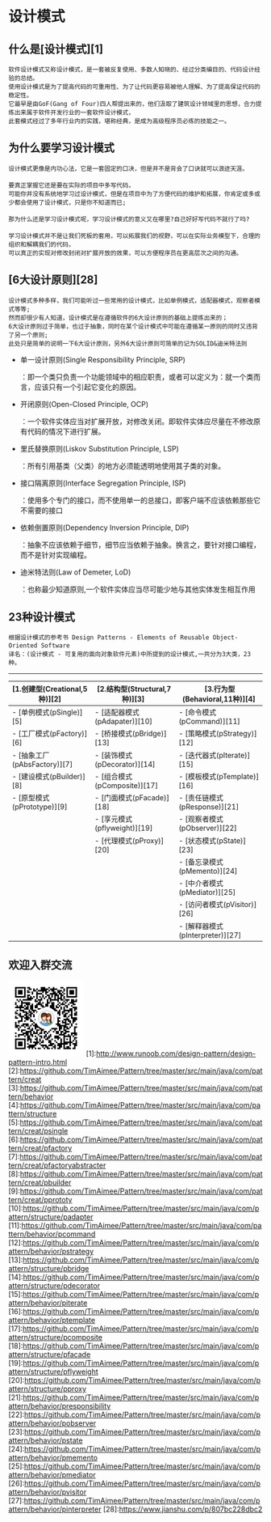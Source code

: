 

# 设计模式

## 什么是[设计模式][1]
    
    软件设计模式又称设计模式，是一套被反复使用、多数人知晓的、经过分类编目的、代码设计经验的总结。
    使用设计模式是为了提高代码的可重用性、为了让代码更容易被他人理解、为了提高保证代码的稳定性。
    它最早是由GoF(Gang of Four)四人帮提出来的，他们汲取了建筑设计领域里的思想，合力提练出来属于软件开发行业的一套软件设计模式，
    此套模式经过了多年行业内的实践，堪称经典，是成为高级程序员必练的技能之一。
    

## 为什么要学习设计模式

    设计模式更像是内功心法，它是一套固定的口决，但是并不是背会了口诀就可以浪迹天涯。  
    
    要真正掌握它还是要在实际的项目中多写代码，
    可能你并没有系统地学习过设计模式，但是在项目中为了方便代码的维护和拓展，你肯定或多或少都会使用了设计模式，只是你不知道而已;  
    
    那为什么还是学习设计模式呢，学习设计模式的意义又在哪里?自己好好写代码不就行了吗?    
    
    学习设计模式并不是让我们死板的套用，可以拓展我们的视野，可以在实际业务模型下，合理的组织和解耦我们的代码，
    可以真正的实现对修改封闭对扩展开放的效果，可以方便程序员在更高层次之间的沟通。
    
## [6大设计原则][28]

    设计模式多种多样，我们可能听过一些常用的设计模式，比如单例模式，适配器模式，观察者模式等等;
    然而却很少有人知道，设计模式是在遵循软件的6大设计原则的基础上提练出来的；
    6大设计原则过于简单，也过于抽象，同时在某个设计模式中可能在遵循某一原则的同时又违背了另一个原则;
    此处只是简单的说明一下6大设计原则，另外6大设计原则可简单的记为SOLID&迪米特法则
    
* 单一设计原则(Single Responsibility Principle, SRP)  

    ：即一个类只负责一个功能领域中的相应职责，或者可以定义为：就一个类而言，应该只有一个引起它变化的原因。  


* 开闭原则(Open-Closed Principle, OCP)

    ：一个软件实体应当对扩展开放，对修改关闭。即软件实体应尽量在不修改原有代码的情况下进行扩展。


* 里氏替换原则(Liskov Substitution Principle, LSP)

    ：所有引用基类（父类）的地方必须能透明地使用其子类的对象。


* 接口隔离原则(Interface  Segregation Principle, ISP)

    ：使用多个专门的接口，而不使用单一的总接口，即客户端不应该依赖那些它不需要的接口
 

* 依赖倒置原则(Dependency Inversion  Principle, DIP)

    ：抽象不应该依赖于细节，细节应当依赖于抽象。换言之，要针对接口编程，而不是针对实现编程。    
    

* 迪米特法则(Law of  Demeter, LoD)  

    ：也称最少知道原则,一个软件实体应当尽可能少地与其他实体发生相互作用    




## 23种设计模式

    根据设计模式的参考书 Design Patterns - Elements of Reusable Object-Oriented Software
    译名：(设计模式 - 可复用的面向对象软件元素)中所提到的设计模式,一共分为3大类，23种。

-------

| [1.创建型(Creational,5种)][2]|  [2.结构型(Structural,7种)][3]|  [3.行为型(Behavioral,11种)][4]
---- | --- | ---
| - [单例模式(pSingle)][5]| - [适配器模式(pAdapater)][10] | - [命令模式(pCommand)][11]
| - [工厂模式(pFactory)][6]| - [桥接模式(pBridge)][13]| - [策略模式(pStrategy)][12]
| - [抽象工厂(pAbsFactory)][7]| - [装饰模式(pDecorator)][14]| - [迭代器式(pIterate)][15]
| - [建设模式(pBuilder)][8]|  - [组合模式(pComposite)][17]| - [模板模式(pTemplate)][16]
| - [原型模式(pPrototype)][9]| - [门面模式(pFacade)][18]| - [责任链模式(pResponse)][21]
|                             | - [享元模式(pflyweight)][19]|- [观察者模式(pObserver)][22]  
|                             | - [代理模式(pProxy)][20]| - [状态模式(pState)][23] 
|                             |   | - [备忘录模式(pMemento)][24] 
|                             | | - [中介者模式(pMediator)][25] 
|                             | | - [访问者模式(pVisitor)][26] 
|                             | | - [解释器模式(pInterpreter)][27] 

## 欢迎入群交流

![Head First 设计模式](https://github.com/TimAimee/DesignPattern/blob/master/1541471415784.png)
[1]:http://www.runoob.com/design-pattern/design-pattern-intro.html
[2]:https://github.com/TimAimee/Pattern/tree/master/src/main/java/com/pattern/creat
[3]:https://github.com/TimAimee/Pattern/tree/master/src/main/java/com/pattern/behavior
[4]:https://github.com/TimAimee/Pattern/tree/master/src/main/java/com/pattern/structure
[5]:https://github.com/TimAimee/Pattern/tree/master/src/main/java/com/pattern/creat/psingle
[6]:https://github.com/TimAimee/Pattern/tree/master/src/main/java/com/pattern/creat/pfactory
[7]:https://github.com/TimAimee/Pattern/tree/master/src/main/java/com/pattern/creat/pfactoryabstracter
[8]:https://github.com/TimAimee/Pattern/tree/master/src/main/java/com/pattern/creat/pbuilder
[9]:https://github.com/TimAimee/Pattern/tree/master/src/main/java/com/pattern/creat/pprototy
[10]:https://github.com/TimAimee/Pattern/tree/master/src/main/java/com/pattern/structure/padapter
[11]:https://github.com/TimAimee/Pattern/tree/master/src/main/java/com/pattern/behavior/pcommand
[12]:https://github.com/TimAimee/Pattern/tree/master/src/main/java/com/pattern/behavior/pstrategy
[13]:https://github.com/TimAimee/Pattern/tree/master/src/main/java/com/pattern/structure/pbridge
[14]:https://github.com/TimAimee/Pattern/tree/master/src/main/java/com/pattern/structure/pdecorator
[15]:https://github.com/TimAimee/Pattern/tree/master/src/main/java/com/pattern/behavior/piterate
[16]:https://github.com/TimAimee/Pattern/tree/master/src/main/java/com/pattern/behavior/ptemplate
[17]:https://github.com/TimAimee/Pattern/tree/master/src/main/java/com/pattern/structure/pcomposite
[18]:https://github.com/TimAimee/Pattern/tree/master/src/main/java/com/pattern/structure/pfacade
[19]:https://github.com/TimAimee/Pattern/tree/master/src/main/java/com/pattern/structure/pflyweight
[20]:https://github.com/TimAimee/Pattern/tree/master/src/main/java/com/pattern/structure/pproxy
[21]:https://github.com/TimAimee/Pattern/tree/master/src/main/java/com/pattern/behavior/presponsibility
[22]:https://github.com/TimAimee/Pattern/tree/master/src/main/java/com/pattern/behavior/pobserver
[23]:https://github.com/TimAimee/Pattern/tree/master/src/main/java/com/pattern/behavior/pstate
[24]:https://github.com/TimAimee/Pattern/tree/master/src/main/java/com/pattern/behavior/pmemento
[25]:https://github.com/TimAimee/Pattern/tree/master/src/main/java/com/pattern/behavior/pmediator
[26]:https://github.com/TimAimee/Pattern/tree/master/src/main/java/com/pattern/behavior/pvisitor
[27]:https://github.com/TimAimee/Pattern/tree/master/src/main/java/com/pattern/behavior/pinterpreter
[28]:https://www.jianshu.com/p/807bc228dbc2

 
